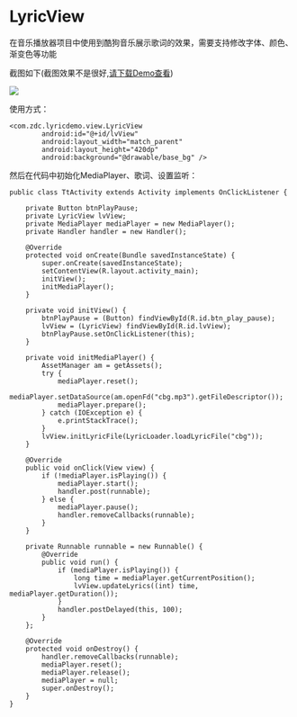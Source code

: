 # LyricView
在音乐播放器项目中使用到酷狗音乐展示歌词的效果，需要支持修改字体、颜色、渐变色等功能

截图如下(截图效果不是很好,<a href="https://github.com/zhaodecang/LyricView.git">请下载Demo查看</a>)

![](/ScreenShot.gif)

使用方式：

	<com.zdc.lyricdemo.view.LyricView
			android:id="@+id/lvView"
			android:layout_width="match_parent"
			android:layout_height="420dp"
			android:background="@drawable/base_bg" />
然后在代码中初始化MediaPlayer、歌词、设置监听：

	public class TtActivity extends Activity implements OnClickListener {

		private Button btnPlayPause;
		private LyricView lvView;
		private MediaPlayer mediaPlayer = new MediaPlayer();
		private Handler handler = new Handler();

		@Override
		protected void onCreate(Bundle savedInstanceState) {
			super.onCreate(savedInstanceState);
			setContentView(R.layout.activity_main);
			initView();
			initMediaPlayer();
		}

		private void initView() {
			btnPlayPause = (Button) findViewById(R.id.btn_play_pause);
			lvView = (LyricView) findViewById(R.id.lvView);
			btnPlayPause.setOnClickListener(this);
		}

		private void initMediaPlayer() {
			AssetManager am = getAssets();
			try {
				mediaPlayer.reset();
				mediaPlayer.setDataSource(am.openFd("cbg.mp3").getFileDescriptor());
				mediaPlayer.prepare();
			} catch (IOException e) {
				e.printStackTrace();
			}
			lvView.initLyricFile(LyricLoader.loadLyricFile("cbg"));
		}

		@Override
		public void onClick(View view) {
			if (!mediaPlayer.isPlaying()) {
				mediaPlayer.start();
				handler.post(runnable);
			} else {
				mediaPlayer.pause();
				handler.removeCallbacks(runnable);
			}
		}

		private Runnable runnable = new Runnable() {
			@Override
			public void run() {
				if (mediaPlayer.isPlaying()) {
					long time = mediaPlayer.getCurrentPosition();
					lvView.updateLyrics((int) time, mediaPlayer.getDuration());
				}
				handler.postDelayed(this, 100);
			}
		};

		@Override
		protected void onDestroy() {
			handler.removeCallbacks(runnable);
			mediaPlayer.reset();
			mediaPlayer.release();
			mediaPlayer = null;
			super.onDestroy();
		}
	}	
